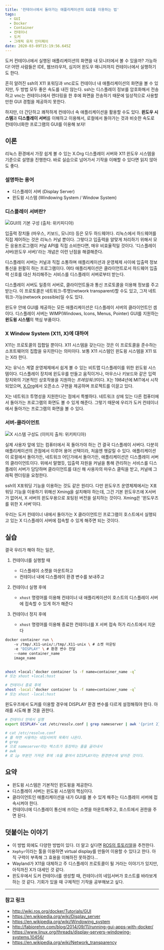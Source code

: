 ```yaml
---
title: '컨테이너에서 돌아가는 애플리케이션의 GUI를 이용하는 법'
tags:
  - GUI
  - Docker
  - Container
  - 컨테이너
  - 도커
  - 그래픽 유저 인터페이
date: 2020-03-09T15:19:56.645Z
---
```

도커 컨테이너에서 실행된 애플리케이션의 화면을 내 모니터에서 볼 수 있을까? 가능하다! 어떤 사람들은 IDE, 웹브라우저, 심지어 윈도우 매니저까지 컨테이너에서 실행하기도 한다. 

흔히 알려진 ssh의 X11 포워딩과 vnc로도 컨테이너 내 애플리케이션의 화면을 볼 수 있지만, 두 방법 모두 좋은 속도를 내진 않는다. ssh는 디스플레이 정보를 암호화해서 전송하고 vnc는 컨테이너에서 렌더링을 한 후에 화면을 전송하기 때문에 일상적으로 사용할 만한 GUI 경험을 제공하지 못한다. 

하지만, 더 간단하고 쾌적하게 컨테이너 속 애플리케이션을 활용할 수도 있다. **윈도우 시스템**과 **디스플레이 서버**를 이해하고 이용해서, 로컬에서 돌아가는 것과 비슷한 속도로 컨테이너화한 프로그램의 GUI를 이용해 보자!

## 이론
리눅스 환경에서 가장 쉽게 볼 수 있는 X.Org 디스플레이 서버와 X11 윈도우 시스템을 기준으로 설명을 진행한다. 바로 실습으로 넘어가서 기작을 이해할 수 있다면 읽지 않아도 좋다. 

### 설명하는 용어
- 디스플레이 서버 (Display Server)
- 윈도윙 시스템 (Windowing System / Window System)

### 디스플레이 서버란?
![GUI의 기본 구성 (출처: 위키피디아)](https://i.imgur.com/tZhNrGP.png)

입출력 장치들 (마우스, 키보드, 모니터) 등은 모두 하드웨어다. 리눅스에서 하드웨어를 직접 제어하는 것은 리눅스 커널 뿐이다. 그렇다고 입출력을 알맞게 처리하기 위해서 모든 응용프로그램이 커널 API를 직접 소비한다면, 매우 비효율적일 것이다. '디스플레이 서버(윈도우 서버)'라는 개념은 이런 난점을 해결해준다. 

디스플레이 서버는 커널과 직접 소통하며 애플리케이션과 운영체제 사이에 입출력 정보 통신을 원활히 하는 프로그램이다. 여타 애플리케이션은 클라이언트로서 하드웨어 입출력 신호를 대신 처리해주는 서비스를 디스플레이 서버로부터 받는다. 

디스플레이 서버도 일종의 서버로, 클라이언트들과 통신 프로토콜을 이용해 정보를 주고 받는다. 이 프로토콜은 네트워크-투명(network transparent)할 수도 있고, 그저 네트워크-가능(network possible)일 수도 있다. 

윈도우 안에 GUI를 제공하는 모든 애플리케이션은 디스플레이 서버의 클라이언트인 셈이다. 디스플레이 서버는 WIMP(Windows, Icons, Menus, Pointer) GUI를 지원하는 **윈도윙 시스템**의 핵심 부품이다.

### X Window System (X11, X)에 대하여
X11는 프로토콜의 집합일 뿐이다. X11 시스템을 갖는다는 것은 이 프로토콜을 준수하는 소프트웨어의 집합을 유지한다는 의미이다. 보통 X11 시스템인 윈도윙 시스템을 X11 또는 X라 한다. 

X는 유닉스 계열 운영체제에서 쉽게 볼 수 있는 비트맵 디스플레이를 위한 윈도윙 시스템이다. 디스플레이 장치에 윈도우를 만들고 움직이거나, 마우스나 키보드와 같은 입력장치와의 기본적인 상호작용을 지원하는 *프레임워크*이다. X는 1984년에 MIT에서 시작되었으며, [X.Org](https://www.x.org/wiki/)에서 오픈소스 구현을 제공하며 프로젝트를 이끌고 있다.

X는 네트워크 투명성을 지원한다는 점에서 특별하다. 네트워크 상에 있는 다른 컴퓨터에서 돌아가는 프로그램의 화면도 볼 수 있게 해준다. 그렇기 때문에 우리가 도커 컨테이너에서 돌아가는 프로그램의 화면을 볼 수 있다. 

### 서버-클라이언트 
![X 시스템 구성도 (이미지 출처: 위키피디아)](https://i.imgur.com/uVvgOvD.png)

실제 사용자 앞에 있는 컴퓨터에서 꼭 돌아가야 하는 건 결국 디스플레이 서버다. 다분히 애플리케이션의 관점에서 이루어 용어 선택이라, 처음엔 헷갈릴 수 있다. 애플리케이션이 로컬에서 돌아가든, 네트워크 어딘가에서 돌아가든, 애플리케이션은 디스플레이 서버의 클라이언트이다. 위에서 말했듯, 입출력 자원을 커널을 통해 관리하는 서비스를 디스플레이 서버가 담당하며 클라이언트를 대신 해 사용자의 마우스 클릭을 받고, 커널에 그래픽 렌더링을 요청한다. 

ssh의 X포워딩 기능을 이용하는 것도 같은 원리다. 다만 윈도우즈 운영체제에서는 X포워딩 기능을 이용하기 위해선 Xming을 설치해야 하는데, 그건 기본 윈도우즈에 X서버가 없어서, X 서버의 윈도우용으로 포팅된 버전을 설치하는 것이다. Xming은 '윈도우즈를 위한 X 서버'이다.

우리는 도커 컨테이너 내에서 돌아가는 X 클라이언트인 프로그램이 호스트에서 실행되고 있는 X 디스플레이 서버에 접속할 수 있게 해주면 되는 것이다.

## 실습
결국 우리가 해야 하는 일은,

1. 컨테이너를 실행할 때 
   - 디스플레이 소켓을 마운트하고
   - 컨테이너 내에 디스플레이 환경 변수를 보내주고
2. 컨테이너 실행 후에
   - `xhost` 명령어를 이용해 컨테이너 내 애플리케이션이 호스트의 디스플레이 서버에 접속할 수 있게 허가 해준다

3. 컨테이너 정지 후에
    - `xhost` 명령어를 이용해 종료한 컨테이너를 X 서버 접속 허가 리스트에서 지운다
```bash
docker container run \ 
    -v /tmp/.X11-unix/:/tmp/.X11-unix \ # 소켓 마운팅
    -e "DISPLAY" \ # 환경 변수 전달
    --name container_name 
    image_name
    
    
xhost +local:`docker container ls -f name=container_name -q`
# 또는 xhost +local:host

# 컨테이너 종료 후에
xhost -local:`docker container ls -f name=container_name -q`
# 또는 xhost -local:host
```

윈도우즈에서 도커를 이용할 경우에 DISPLAY 환경 변수를 다르게 설정해줘야 한다. 아래를 시도해 볼 것을 권한다.

```bash
# 컨테이너 안에서 실행
export DISPLAY=`cat /etc/resolv.conf | grep nameserver | awk '{print 2}'`:0 

# cat /etc/resolve.conf
# 를 하면 사용하는 네임서버의 목록이 나온다.
# grep
# 으로 nameserver라는 텍스트가 등장하는 줄을 골라내서
# awk
# 로 ip 부분만 가져온 후에 :0을 붙여서 DISPLAY라는 환경변수에 넣어준 것이다.
```

## 요약
- 윈도윙 시스템은 기본적인 윈도윙을 제공한다.
- 디스플레이 서버는 윈도윙 시스템의 핵심이다.
- 클라이언트인 애플리케이션을 내가 GUI를 볼 수 있게 해주는 디스플레이 서버에 접속시켜야 한다.
- 컨테이너에 디스플레이 통신에 쓰이는 소켓을 마운트해주고, 호스트에서 권한을 주면 된다.

## 덧붙이는 이야기
- 이 방법 외에도 다양한 방법이 있다. 더 알고 싶다면 [ROS의 튜토리얼](http://wiki.ros.org/docker/Tutorials/GUI)을 추천한다.
- `Xephyr`이라는 툴을 이용하면 virtual display를 만들어 이용할 수 있다고 한다. 아직 구력이 부족해 그 효용을 이해하진 못하겠다...
- Wayland가 X11을 대체하고 주 디스플레이 프로토콜이 될 거라는 이야기가 있지만, 아직까진 X가 대세인 것 같다.
- 윈도우에서 도커 컨테이너를 생성할 때, 컨테이너의 네임서버가 호스트를 바라보게 하는 것 같다. 기회가 있을 때 구체적인 기작을 공부해보고 싶다.
---
### 참고 링크
- http://wiki.ros.org/docker/Tutorials/GUI
- https://en.wikipedia.org/wiki/Display_server
- https://en.wikipedia.org/wiki/Windowing_system
- http://fabiorehm.com/blog/2014/09/11/running-gui-apps-with-docker/
- https://www.linux.org/threads/display-servers-windowing-systems.10456/
- https://en.wikipedia.org/wiki/Network_transparency
